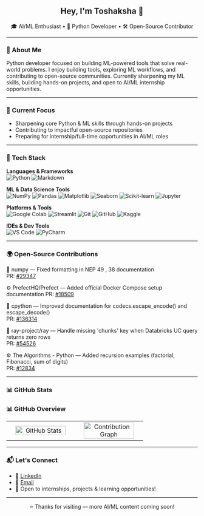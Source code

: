 <h2 align="center">Hey, I'm Toshaksha 👋</h2>

<p align="center">
  🎓 AI/ML Enthusiast • 🐍 Python Developer • 🛠️ Open-Source Contributor
</p>

---

### 🧠 About Me

Python developer focused on building ML-powered tools that solve real-world problems.
I enjoy building tools, exploring ML workflows, and contributing to open-source communities.
Currently sharpening my ML skills, building hands-on projects, and open to AI/ML internship opportunities.

---

### 🎯 Current Focus

- Sharpening core Python & ML skills through hands-on projects  
- Contributing to impactful open-source repositories  
- Preparing for internship/full-time opportunities in AI/ML roles

---

### 🧰 Tech Stack

**Languages & Frameworks**  
![Python](https://img.shields.io/badge/-Python-3776AB?style=for-the-badge&logo=python&logoColor=white) ![Markdown](https://img.shields.io/badge/-Markdown-000000?style=for-the-badge&logo=markdown&logoColor=white)

**ML & Data Science Tools**  
![NumPy](https://img.shields.io/badge/-NumPy-013243?style=for-the-badge&logo=numpy&logoColor=white) ![Pandas](https://img.shields.io/badge/-Pandas-150458?style=for-the-badge&logo=pandas&logoColor=white) ![Matplotlib](https://img.shields.io/badge/-Matplotlib-11557C?style=for-the-badge&logo=matplotlib&logoColor=white) ![Seaborn](https://img.shields.io/badge/-Seaborn-4A4E69?style=for-the-badge) ![Scikit-learn](https://img.shields.io/badge/-Scikit--learn-F7931E?style=for-the-badge&logo=scikit-learn&logoColor=white) ![Jupyter](https://img.shields.io/badge/-Jupyter-F37626?style=for-the-badge&logo=jupyter&logoColor=white)

**Platforms & Tools**  
![Google Colab](https://img.shields.io/badge/-Google_Colab-F9AB00?style=for-the-badge&logo=googlecolab&logoColor=black) ![Streamlit](https://img.shields.io/badge/-Streamlit-FF4B4B?style=for-the-badge&logo=streamlit&logoColor=white) ![Git](https://img.shields.io/badge/-Git-F05032?style=for-the-badge&logo=git&logoColor=white) ![GitHub](https://img.shields.io/badge/-GitHub-181717?style=for-the-badge&logo=github&logoColor=white) ![Kaggle](https://img.shields.io/badge/-Kaggle-20BEFF?style=for-the-badge&logo=kaggle&logoColor=white)

**IDEs & Dev Tools**  
![VS Code](https://img.shields.io/badge/-VS_Code-0078D4?style=for-the-badge&logo=visual-studio-code&logoColor=white) ![PyCharm](https://img.shields.io/badge/-PyCharm-000000?style=for-the-badge&logo=pycharm&logoColor=white) 

---

<!--
### 🚀 Projects

- **Spam vs Ham Email Classifier**  
  Built a natural language processing model using scikit-learn to classify emails as spam or ham.  
  [View Repo](https://github.com/Toshaksha/spam-ham-classifier) | Accuracy: 94%

- **Breast Cancer Detection**  
  Developed a classification model on medical datasets to predict malignancy with high accuracy using multiple ML algorithms.  
  [View Repo](https://github.com/Toshaksha/breast-cancer-detection) | Accuracy: 96%

- **Movie Recommendation System**  
  Created a collaborative filtering-based recommendation system using Python and Pandas to suggest movies based on user preferences.  
  [View Repo](https://github.com/Toshaksha/movie-recommendation-system)

---
-->



### 🌍 Open-Source Contributions

🔢 numpy — Fixed formatting in NEP 49 , 38 documentation  
PR: [#29347](https://github.com/numpy/numpy/pull/29347)

⚙️ PrefectHQ/Prefect — Added official Docker Compose setup documentation
PR: [#18509](https://github.com/PrefectHQ/prefect/pull/18509)

🐍 cpython — Improved documentation for codecs.escape_encode() and escape_decode()  
PR: [#136314](https://github.com/python/cpython/pull/136314)

🌟 ray-project/ray — Handle missing 'chunks' key when Databricks UC query returns zero rows  
PR: [#54526](https://github.com/ray-project/ray/pull/54526)

⚙️ The Algorithms - Python — Added recursion examples (factorial, Fibonacci, sum of digits)  
PR: [#12834](https://github.com/TheAlgorithms/Python/pull/12834)

---

### 📊 GitHub Stats

### 📊 GitHub Overview

<table>
  <tr>
    <td width="50%" align="center">
      <img src="https://github-readme-stats.vercel.app/api?username=Toshaksha&show_icons=true&theme=radical&include_all_commits=true&count_private=true" alt="GitHub Stats" style="width: 90%;" />
    </td>
    <td width="50%" align="center">
      <img src="https://github-readme-activity-graph.vercel.app/graph?username=Toshaksha&theme=github" alt="Contribution Graph" style="width: 90%;" />
    </td>
  </tr>
</table>

---


### 📬 Let's Connect

- 💼 [LinkedIn](https://www.linkedin.com/in/toshaksha/)  
- 📧 [Email](mailto:toshaksha02l@gmail.com) 
- 📨 Open to internships, projects & learning opportunities!

---

<p align="center">⭐ Thanks for visiting — more AI/ML content coming soon!</p>

